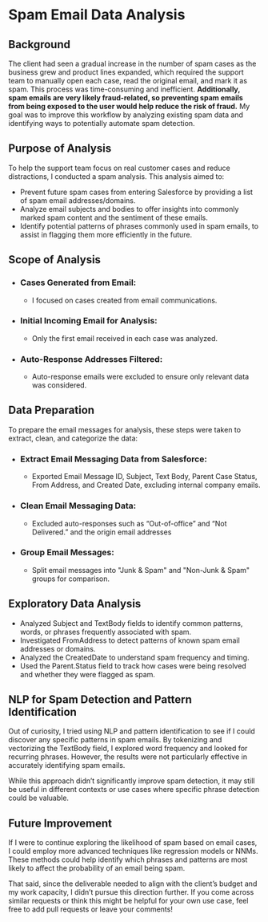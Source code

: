 # Spam Email Data Analysis
## Background
The client had seen a gradual increase in the number of spam cases as the business grew and product lines expanded, which required the support team to manually open each case, read the original email, and mark it as spam. This process was time-consuming and inefficient. **Additionally, spam emails are very likely fraud-related, so preventing spam emails from being exposed to the user would help reduce the risk of fraud.** My goal was to improve this workflow by analyzing existing spam data and identifying ways to potentially automate spam detection.

## Purpose of Analysis
To help the support team focus on real customer cases and reduce distractions, I conducted a spam analysis. This analysis aimed to:
- Prevent future spam cases from entering Salesforce by providing a list of spam email addresses/domains.
- Analyze email subjects and bodies to offer insights into commonly marked spam content and the sentiment of these emails.
- Identify potential patterns of phrases commonly used in spam emails, to assist in flagging them more efficiently in the future.

## Scope of Analysis
- ### Cases Generated from Email:
  - I focused on cases created from email communications.
- ### Initial Incoming Email for Analysis:
  - Only the first email received in each case was analyzed.
- ### Auto-Response Addresses Filtered:
  - Auto-response emails were excluded to ensure only relevant data was considered.

## Data Preparation
To prepare the email messages for analysis, these steps were taken to extract, clean, and categorize the data:
- ### Extract Email Messaging Data from Salesforce:
  - Exported Email Message ID, Subject, Text Body, Parent Case Status, From Address, and Created Date, excluding internal company emails.
- ### Clean Email Messaging Data:
  - Excluded auto-responses such as “Out-of-office” and “Not Delivered.” and the origin email addresses
- ### Group Email Messages:
  - Split email messages into "Junk & Spam" and "Non-Junk & Spam" groups for comparison.
 
## Exploratory Data Analysis
- Analyzed Subject and TextBody fields to identify common patterns, words, or phrases frequently associated with spam.
- Investigated FromAddress to detect patterns of known spam email addresses or domains.
- Analyzed the CreatedDate to understand spam frequency and timing.
- Used the Parent.Status field to track how cases were being resolved and whether they were flagged as spam.

## NLP for Spam Detection and Pattern Identification
Out of curiosity, I tried using NLP and pattern identification to see if I could discover any specific patterns in spam emails. By tokenizing and vectorizing the TextBody field, I explored word frequency and looked for recurring phrases. However, the results were not particularly effective in accurately identifying spam emails.

While this approach didn’t significantly improve spam detection, it may still be useful in different contexts or use cases where specific phrase detection could be valuable.

## Future Improvement
If I were to continue exploring the likelihood of spam based on email cases, I could employ more advanced techniques like regression models or NNMs. These methods could help identify which phrases and patterns are most likely to affect the probability of an email being spam.

That said, since the deliverable needed to align with the client’s budget and my work capacity, I didn’t pursue this direction further. If you come across similar requests or think this might be helpful for your own use case, feel free to add pull requests or leave your comments!

